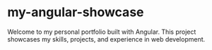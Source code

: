 # my-angular-showcase
Welcome to my personal portfolio built with Angular. This project showcases my skills, projects, and experience in web development.

